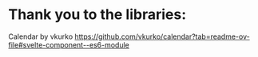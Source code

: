 # Thank you to the libraries:

Calendar by vkurko
https://github.com/vkurko/calendar?tab=readme-ov-file#svelte-component--es6-module